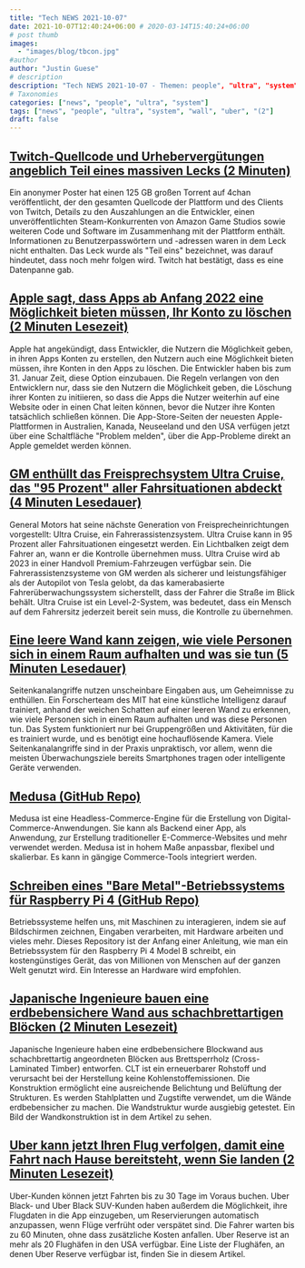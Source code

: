 ```yaml
---
title: "Tech NEWS 2021-10-07"
date: 2021-10-07T12:40:24+06:00 # 2020-03-14T15:40:24+06:00
# post thumb
images:
  - "images/blog/tbcon.jpg"
#author
author: "Justin Guese"
# description
description: "Tech NEWS 2021-10-07 - Themen: people", "ultra", "system"
# Taxonomies
categories: ["news", "people", "ultra", "system"]
tags: ["news", "people", "ultra", "system", "wall", "uber", "(2"]
draft: false
---
```


## [Twitch-Quellcode und Urhebervergütungen angeblich Teil eines massiven Lecks (2 Minuten)](https://www.theverge.com/2021/10/6/22712250/twitch-hack-leak-data-streamer-revenue-steam-competitor)

 Ein anonymer Poster hat einen 125 GB großen Torrent auf 4chan veröffentlicht, der den gesamten Quellcode der Plattform und des Clients von Twitch, Details zu den Auszahlungen an die Entwickler, einen unveröffentlichten Steam-Konkurrenten von Amazon Game Studios sowie weiteren Code und Software im Zusammenhang mit der Plattform enthält. Informationen zu Benutzerpasswörtern und -adressen waren in dem Leck nicht enthalten. Das Leck wurde als "Teil eins" bezeichnet, was darauf hindeutet, dass noch mehr folgen wird. Twitch hat bestätigt, dass es eine Datenpanne gab.

## [Apple sagt, dass Apps ab Anfang 2022 eine Möglichkeit bieten müssen, Ihr Konto zu löschen (2 Minuten Lesezeit)](https://www.engadget.com/apple-app-store-ios-developers-delete-account-report-193119525.html)

 Apple hat angekündigt, dass Entwickler, die Nutzern die Möglichkeit geben, in ihren Apps Konten zu erstellen, den Nutzern auch eine Möglichkeit bieten müssen, ihre Konten in den Apps zu löschen. Die Entwickler haben bis zum 31. Januar Zeit, diese Option einzubauen. Die Regeln verlangen von den Entwicklern nur, dass sie den Nutzern die Möglichkeit geben, die Löschung ihrer Konten zu initiieren, so dass die Apps die Nutzer weiterhin auf eine Website oder in einen Chat leiten können, bevor die Nutzer ihre Konten tatsächlich schließen können. Die App-Store-Seiten der neuesten Apple-Plattformen in Australien, Kanada, Neuseeland und den USA verfügen jetzt über eine Schaltfläche "Problem melden", über die App-Probleme direkt an Apple gemeldet werden können.

## [GM enthüllt das Freisprechsystem Ultra Cruise, das "95 Prozent" aller Fahrsituationen abdeckt (4 Minuten Lesedauer)](https://www.theverge.com/2021/10/6/22712566/gm-ultra-cruise-adas-hands-free-driving)

 General Motors hat seine nächste Generation von Freisprecheinrichtungen vorgestellt: Ultra Cruise, ein Fahrerassistenzsystem. Ultra Cruise kann in 95 Prozent aller Fahrsituationen eingesetzt werden. Ein Lichtbalken zeigt dem Fahrer an, wann er die Kontrolle übernehmen muss. Ultra Cruise wird ab 2023 in einer Handvoll Premium-Fahrzeugen verfügbar sein. Die Fahrerassistenzsysteme von GM werden als sicherer und leistungsfähiger als der Autopilot von Tesla gelobt, da das kamerabasierte Fahrerüberwachungssystem sicherstellt, dass der Fahrer die Straße im Blick behält. Ultra Cruise ist ein Level-2-System, was bedeutet, dass ein Mensch auf dem Fahrersitz jederzeit bereit sein muss, die Kontrolle zu übernehmen.

## [Eine leere Wand kann zeigen, wie viele Personen sich in einem Raum aufhalten und was sie tun (5 Minuten Lesedauer)](https://www.scientificamerican.com/article/a-blank-wall-can-show-how-many-people-are-in-a-room-and-what-theyre-doing/)

 Seitenkanalangriffe nutzen unscheinbare Eingaben aus, um Geheimnisse zu enthüllen. Ein Forscherteam des MIT hat eine künstliche Intelligenz darauf trainiert, anhand der weichen Schatten auf einer leeren Wand zu erkennen, wie viele Personen sich in einem Raum aufhalten und was diese Personen tun. Das System funktioniert nur bei Gruppengrößen und Aktivitäten, für die es trainiert wurde, und es benötigt eine hochauflösende Kamera. Viele Seitenkanalangriffe sind in der Praxis unpraktisch, vor allem, wenn die meisten Überwachungsziele bereits Smartphones tragen oder intelligente Geräte verwenden.

## [Medusa (GitHub Repo)](https://github.com/medusajs/medusa)

 Medusa ist eine Headless-Commerce-Engine für die Erstellung von Digital-Commerce-Anwendungen. Sie kann als Backend einer App, als Anwendung, zur Erstellung traditioneller E-Commerce-Websites und mehr verwendet werden. Medusa ist in hohem Maße anpassbar, flexibel und skalierbar. Es kann in gängige Commerce-Tools integriert werden.

## [Schreiben eines "Bare Metal"-Betriebssystems für Raspberry Pi 4 (GitHub Repo)](https://github.com/isometimes/rpi4-osdev)

 Betriebssysteme helfen uns, mit Maschinen zu interagieren, indem sie auf Bildschirmen zeichnen, Eingaben verarbeiten, mit Hardware arbeiten und vieles mehr. Dieses Repository ist der Anfang einer Anleitung, wie man ein Betriebssystem für den Raspberry Pi 4 Model B schreibt, ein kostengünstiges Gerät, das von Millionen von Menschen auf der ganzen Welt genutzt wird. Ein Interesse an Hardware wird empfohlen.

## [Japanische Ingenieure bauen eine erdbebensichere Wand aus schachbrettartigen Blöcken (2 Minuten Lesezeit)](https://interestingengineering.com/japanese-engineers-build-earthquake-resistant-checkered-block-wall)

 Japanische Ingenieure haben eine erdbebensichere Blockwand aus schachbrettartig angeordneten Blöcken aus Brettsperrholz (Cross-Laminated Timber) entworfen. CLT ist ein erneuerbarer Rohstoff und verursacht bei der Herstellung keine Kohlenstoffemissionen. Die Konstruktion ermöglicht eine ausreichende Belichtung und Belüftung der Strukturen. Es werden Stahlplatten und Zugstifte verwendet, um die Wände erdbebensicher zu machen. Die Wandstruktur wurde ausgiebig getestet. Ein Bild der Wandkonstruktion ist in dem Artikel zu sehen.

## [Uber kann jetzt Ihren Flug verfolgen, damit eine Fahrt nach Hause bereitsteht, wenn Sie landen (2 Minuten Lesezeit)](https://www.cnbc.com/2021/10/06/uber-can-now-track-your-flight-so-a-ride-home-is-ready-when-you-land.html)

 Uber-Kunden können jetzt Fahrten bis zu 30 Tage im Voraus buchen. Uber Black- und Uber Black SUV-Kunden haben außerdem die Möglichkeit, ihre Flugdaten in die App einzugeben, um Reservierungen automatisch anzupassen, wenn Flüge verfrüht oder verspätet sind. Die Fahrer warten bis zu 60 Minuten, ohne dass zusätzliche Kosten anfallen. Uber Reserve ist an mehr als 20 Flughäfen in den USA verfügbar. Eine Liste der Flughäfen, an denen Uber Reserve verfügbar ist, finden Sie in diesem Artikel.

